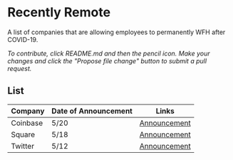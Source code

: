 # Recently Remote
A list of companies that are allowing employees to permanently WFH after COVID-19.

*To contribute, click README.md and then the pencil icon. Make your changes and click the "Propose file change" button to submit a pull request.*

## List

Company | Date of Announcement | Links 
--------|----------------------|------
Coinbase | 5/20 | [Announcement](https://blog.coinbase.com/post-covid-19-coinbase-will-be-a-remote-first-company-cdac6e621df7)
Square  | 5/18 | [Announcement](https://www.theverge.com/2020/5/18/21261798/square-employees-work-from-home-remote-premanent-policy-ceo)
Twitter | 5/12 | [Announcement](https://www.theverge.com/2020/5/12/21256060/twitter-employees-work-from-home-covid-19-pandemic)

